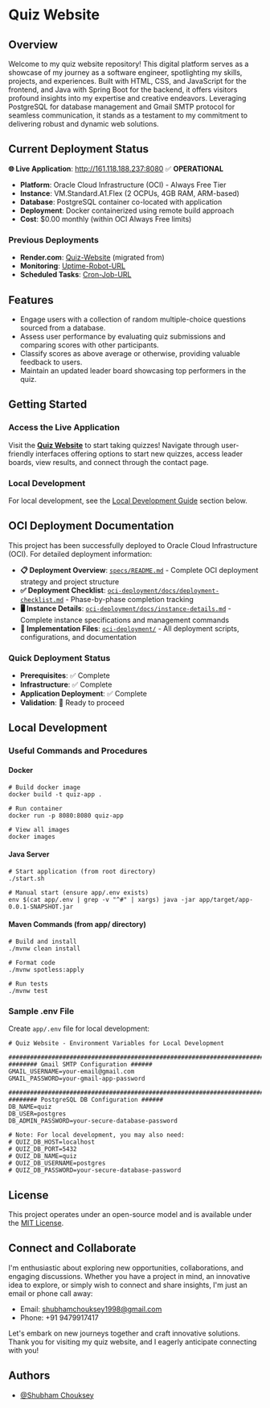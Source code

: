 
# Quiz Website

## Overview

Welcome to my quiz website repository! This digital platform serves as a showcase of my journey as a software engineer, spotlighting my skills, projects, and experiences. Built with HTML, CSS, and JavaScript for the frontend, and Java with Spring Boot for the backend, it offers visitors profound insights into my expertise and creative endeavors. Leveraging PostgreSQL for database management and Gmail SMTP protocol for seamless communication, it stands as a testament to my commitment to delivering robust and dynamic web solutions.

## Current Deployment Status

**🌐 Live Application**: http://161.118.188.237:8080 ✅ **OPERATIONAL**

- **Platform**: Oracle Cloud Infrastructure (OCI) - Always Free Tier
- **Instance**: VM.Standard.A1.Flex (2 OCPUs, 4GB RAM, ARM-based)
- **Database**: PostgreSQL container co-located with application
- **Deployment**: Docker containerized using remote build approach
- **Cost**: $0.00 monthly (within OCI Always Free limits)

### Previous Deployments
- **Render.com**: [Quiz-Website](https://quiz-website-g8d7.onrender.com/) (migrated from)
- **Monitoring**: [Uptime-Robot-URL](https://uptimerobot.com/dashboard)
- **Scheduled Tasks**: [Cron-Job-URL](https://console.cron-job.org/jobs)




## Features

- Engage users with a collection of random multiple-choice questions sourced from a database.
- Assess user performance by evaluating quiz submissions and comparing scores with other participants.
- Classify scores as above average or otherwise, providing valuable feedback to users.
- Maintain an updated leader board showcasing top performers in the quiz.

## Getting Started

### Access the Live Application
Visit the **[Quiz Website](http://161.118.188.237:8080)** to start taking quizzes! Navigate through user-friendly interfaces offering options to start new quizzes, access leader boards, view results, and connect through the contact page.

### Local Development
For local development, see the [Local Development Guide](#local-development) section below.

## OCI Deployment Documentation

This project has been successfully deployed to Oracle Cloud Infrastructure (OCI). For detailed deployment information:

- **📋 Deployment Overview**: [`specs/README.md`](specs/README.md) - Complete OCI deployment strategy and project structure
- **✅ Deployment Checklist**: [`oci-deployment/docs/deployment-checklist.md`](oci-deployment/docs/deployment-checklist.md) - Phase-by-phase completion tracking
- **🖥️ Instance Details**: [`oci-deployment/docs/instance-details.md`](oci-deployment/docs/instance-details.md) - Complete instance specifications and management commands
- **📁 Implementation Files**: [`oci-deployment/`](oci-deployment/) - All deployment scripts, configurations, and documentation

### Quick Deployment Status
- **Prerequisites**: ✅ Complete
- **Infrastructure**: ✅ Complete
- **Application Deployment**: ✅ Complete
- **Validation**: 🎯 Ready to proceed

## Local Development

### Useful Commands and Procedures

#### Docker
```shell script
# Build docker image
docker build -t quiz-app .

# Run container
docker run -p 8080:8080 quiz-app

# View all images
docker images
```

#### Java Server
```shell script
# Start application (from root directory)
./start.sh

# Manual start (ensure app/.env exists)
env $(cat app/.env | grep -v "^#" | xargs) java -jar app/target/app-0.0.1-SNAPSHOT.jar
```

#### Maven Commands (from app/ directory)
```shell script
# Build and install
./mvnw clean install

# Format code
./mvnw spotless:apply

# Run tests
./mvnw test
```

### Sample .env File
Create `app/.env` file for local development:
```shell script
# Quiz Website - Environment Variables for Local Development

########################################################################################################
######## Gmail SMTP Configuration ######
GMAIL_USERNAME=your-email@gmail.com
GMAIL_PASSWORD=your-gmail-app-password

########################################################################################################
######## PostgreSQL DB Configuration ######
DB_NAME=quiz
DB_USER=postgres
DB_ADMIN_PASSWORD=your-secure-database-password

# Note: For local development, you may also need:
# QUIZ_DB_HOST=localhost
# QUIZ_DB_PORT=5432
# QUIZ_DB_NAME=quiz
# QUIZ_DB_USERNAME=postgres
# QUIZ_DB_PASSWORD=your-secure-database-password
```

## License

This project operates under an open-source model and is available under the [MIT License](LICENSE).

## Connect and Collaborate

I'm enthusiastic about exploring new opportunities, collaborations, and engaging discussions. Whether you have a project in mind, an innovative idea to explore, or simply wish to connect and share insights, I'm just an email or phone call away:

- Email: shubhamchouksey1998@gmail.com
- Phone: +91 9479917417

Let's embark on new journeys together and craft innovative solutions. Thank you for visiting my quiz website, and I eagerly anticipate connecting with you!



## Authors

- [@Shubham Chouksey](https://github.com/ShubhamChouksey123)

